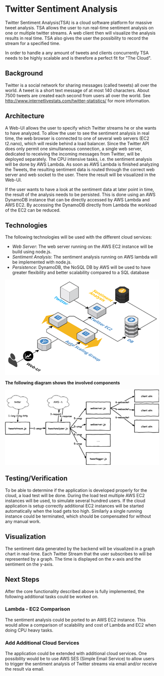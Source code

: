 # Twitter Sentiment Analysis
Twitter Sentiment Analysis(TSA) is a cloud software platform for massive tweet analysis. TSA allows the user to run real-time sentiment analysis on one or multiple twitter streams. A web client then will visualize the analysis results in real time. TSA also gives the user the possibility to record the stream for a specified time.

In order to handle a any amount of tweets and clients concurrently TSA needs to be highly scalable and is therefore a perfect fit for "The Cloud".

## Background
Twitter is a social network for sharing messages (called tweets) all over the world. A tweet is a short text message of at most 140 characters. About 7500 tweets are created each second from users all over the world. See http://www.internetlivestats.com/twitter-statistics/ for more information.

## Architecture
A Web-UI allows the user to specify which Twitter streams he or she wants to have analyzed.
To allow the user to see the sentiment analysis in real time, the web browser is connected to one of several web servers (EC2 t2.nano), which will reside behind a load balancer. Since the Twitter API does only permit one simultaneous connection, a single web server, dedicated to receiving the incoming messages from Twitter, will be deployed separately. The CPU intensive tasks, i.e. the sentiment analysis will be done by AWS Lambda. As soon as AWS Lambda is finished analyzing the Tweets, the resulting sentiment data is routed through the correct web server and web socket to the user. There the result will be visualized in the Web-UI. 

If the user wants to have a look at the sentiment data at later point in time, the result of the analysis needs to be persisted. This is done using an AWS DynamoDB instance that can be directly accessed by AWS Lambda and AWS EC2. By accessing the DynamoDB directly from Lambda the workload of the EC2 can be reduced.

## Technologies
The following technologies will be used with the different cloud services:

- *Web Server*: The web server running on the AWS EC2 instance will be build using node.js.
- *Sentiment Analysis*: The sentiment analysis running on AWS lambda will be implemented with node.js.
- *Persistence*: DynamoDB, the NoSQL DB by AWS will be used to have greater flexibility and better scalability compared to a SQL database

![Architecture](assets/architecture.png)

**The following diagram shows the involved components**

![Components](assets/components-overview.png)

## Testing/Verification
To be able to determine if the application is developed properly for the cloud, a load test will be done. During the load test multiple AWS EC2 instances will be used, to simulate several hundred users. If the cloud application is setup correctly additional EC2 instances will be started automatically when the load gets too high. Similarly a single running instance could be terminated, which should be compensated for without any manual work.

## Visualization
The sentiment data generated by the backend will be visualized in a graph chart in real-time. Each Twitter Stream that the user subscribes to will be represented by a graph. The time is displayed on the x-axis and the sentiment on the y-axis.

## Next Steps
After the core functionality described above is fully implemented, the following additional tasks could be worked on.

### Lambda - EC2 Comparison
The sentiment analysis could be ported to an AWS EC2 instance. This would allow a comparison of scalability and cost of Lambda and EC2 when doing CPU heavy tasks.

### Add Additional Cloud Services
The application could be extended with additional cloud services. One possibility would be to use AWS SES (Simple Email Service) to allow users to trigger the sentiment analysis of Twitter streams via email and/or receive the result via email.
